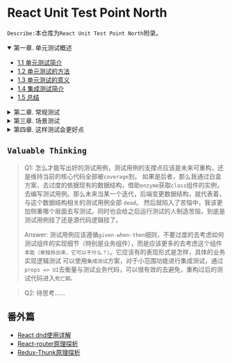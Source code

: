 # React Unit Test Point North

`Describe:`本仓库为`React Unit Test Point North`附录。

<!-- TOC depthFrom:2 orderedList:true -->

<details open>
<summary>
<a>第一章. 单元测试概述</a>
</summary>

- [1.1 单元测试简介](./docs/unit-1/1-1.md)
- [1.2 单元测试的方法](./docs/unit-1/1-2.md)
- [1.3 单元测试的意义](./docs/unit-1/1-3.md)
- [1.4 集成测试简介](./docs/unit-1/1-4.md)
- [1.5 总结](./docs/unit-1/1-5.md)
    
</details>

<details>
<summary>
<a>第二章. 常规测试</a>
</summary>

- [2.1 怎么开始测试](./docs/unit-2/2-1.md)
- [~~2.2 state测试--class组件~~（已断更）](./docs/unit-2/2-2.md)
- [~~2.3 state测试--function组件~~（已断更）](./docs/unit-2/2-3.md)
- [~~2.4 props测试~~（已断更）](./docs/unit-2/2-4.md)
- [~~2.5 context测试~~（已断更）](./docs/unit-2/2-5.md)
- [~~2.6 hooks测试~~（已断更）](./docs/unit-2/2-6.md)
- [~~2.7 redux测试~~（已断更）](./docs/unit-2/2-7.md)
    
</details>

<details>
<summary>
<a>第三章. 场景测试</a>
</summary>

- [3.1 Module模块模拟测试](./docs/unit-3/3-1.md)
- [3.2 Fetch请求模拟](./docs/unit-3/3-2.md)
- [3.3 setTimeout模拟与加快执行](./docs/unit-3/3-3.md)
- [3.4 node&dom env环境切换](./docs/unit-3/3-4.md) 
    
</details>

<details>
<summary>
<a>第四章. 这样测试会更好点</a>
</summary>

- [4.1 你的测试遇到瓶颈了吗](./docs/unit-4/4-1.md)
- [4.2 怎么去组织测试模块会比较好点](./docs/unit-4/4-2.md)
    
</details>

<!-- /TOC -->

## `Valuable Thinking`

> Q1: 怎么才能写出好的测试用例，测试用例的支撑点应该是未来可重构，还是维持当前的核心代码全部被`coverage`到。
      如果是后者，那么我通过白盒方案，去过度的依据现有的数据结构，借助`enzyme`获取`class`组件的实例，去编写测试用例。那么未来当某一个迭代，后端变更数据结构，就代表着，与这个数据结构相关的测试用例全部 `dead`。
      然后就陷入了苦恼中，我该更加侧重哪个层面去写测试。同时也会给之后运行测试的人制造苦恼，到底是测试用例挂了还是源代码逻辑挂了。
>
> Answer: 测试用例应该遵循`given-when-then`细则，不要过度的去考虑如何测试组件的实现细节（特别是业务组件），而是应该更多的去考虑这个组件`本能（单独拎出来，它可以干什么？）`。它应该有的表现形式是怎样，具体的业务实现逻辑测试
>可以使用`集成测试`方案，对于小范围功能进行集成测试，通过 `props => UI`去衡量与测试业务代码，可以很有效的去避免，重构过后的测试代码进入`死亡期。`
>

> Q2: 待思考......


## 番外篇 

- [React dnd使用详解](./docs/extra-story/2020-10-26-1.md)
- [React-router原理探析]()
- [Redux-Thunk原理探析]()